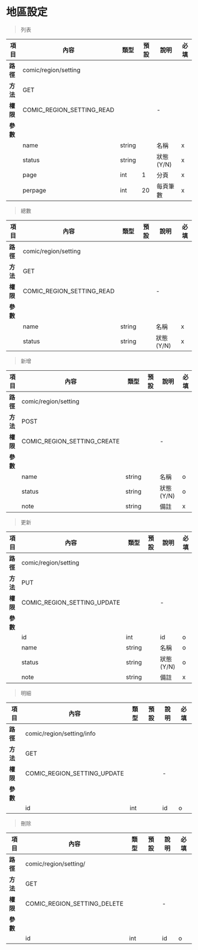 # 地區設定

> 列表

| 項目         | 內容                         | 類型         | 預設         | 說明                  | 必填  |
|-------------|-----------------------------|--------------|--------------|---------------------|-------|
| <b>路徑</b>  |comic/region/setting         |              |              |                     |      |
| <b>方法</b>  | GET                        |              |              |                     |      |
| <b>權限</b>  | COMIC_REGION_SETTING_READ       |              |              |          -          |      |
| <b>參數</b>  |                             |              |              |                     |      |
|             |name                         | string         |              |    名稱                 |  x  |
|             |status                        | string         |              |    狀態(Y/N)                |  x  |
|             |page                         | int         |       1       |  分頁                   |   x  |
|             |perpage                      | int         |      20       |  每頁筆數                |   x  |

> 總數

| 項目         | 內容                         | 類型         | 預設         | 說明                  | 必填  |
|-------------|-----------------------------|--------------|--------------|---------------------|-------|
| <b>路徑</b>  |comic/region/setting         |              |              |                     |      |
| <b>方法</b>  | GET                        |              |              |                     |      |
| <b>權限</b>  | COMIC_REGION_SETTING_READ       |              |              |          -          |      |
| <b>參數</b>  |                             |              |              |                     |      |
|             |name                         | string         |              |    名稱                 |  x  |
|             |status                        | string         |              |    狀態(Y/N)                |  x  |

> 新增

| 項目         | 內容                         | 類型         | 預設         | 說明                  | 必填  |
|-------------|-----------------------------|--------------|--------------|---------------------|-------|
| <b>路徑</b>  |comic/region/setting         |              |              |                     |      |
| <b>方法</b>  | POST                        |              |              |                     |      |
| <b>權限</b>  | COMIC_REGION_SETTING_CREATE       |              |              |          -          |      |
| <b>參數</b>  |                             |              |              |                     |      |
|             |name                         | string         |              |    名稱                 |  o  |
|             |status                        | string         |              |    狀態(Y/N)                |  o  |
|             |note                        | string         |              |    備註                |  x  |

> 更新

| 項目         | 內容                         | 類型         | 預設         | 說明                  | 必填  |
|-------------|-----------------------------|--------------|--------------|---------------------|-------|
| <b>路徑</b>  |comic/region/setting         |              |              |                     |      |
| <b>方法</b>  | PUT                        |              |              |                     |      |
| <b>權限</b>  | COMIC_REGION_SETTING_UPDATE       |              |              |          -          |      |
| <b>參數</b>  |                             |              |              |                     |      |
|             |id                         | int         |              |    id                 |  o  |
|             |name                         | string         |              |    名稱                 |  o  |
|             |status                        | string         |              |    狀態(Y/N)                |  o  |
|             |note                        | string         |              |    備註                |  x  |


> 明細

| 項目         | 內容                         | 類型         | 預設         | 說明                  | 必填  |
|-------------|-----------------------------|--------------|--------------|---------------------|-------|
| <b>路徑</b>  |comic/region/setting/info         |              |              |                     |      |
| <b>方法</b>  | GET                        |              |              |                     |      |
| <b>權限</b>  | COMIC_REGION_SETTING_UPDATE       |              |              |          -          |      |
| <b>參數</b>  |                             |              |              |                     |      |
|             |id                         | int         |              |    id                 |  o  |

> 刪除

| 項目         | 內容                         | 類型         | 預設         | 說明                  | 必填  |
|-------------|-----------------------------|--------------|--------------|---------------------|-------|
| <b>路徑</b>  |comic/region/setting/         |              |              |                     |      |
| <b>方法</b>  | GET                        |              |              |                     |      |
| <b>權限</b>  | COMIC_REGION_SETTING_DELETE       |              |              |          -          |      |
| <b>參數</b>  |                             |              |              |                     |      |
|             |id                         | int         |              |    id                 |  o  |
